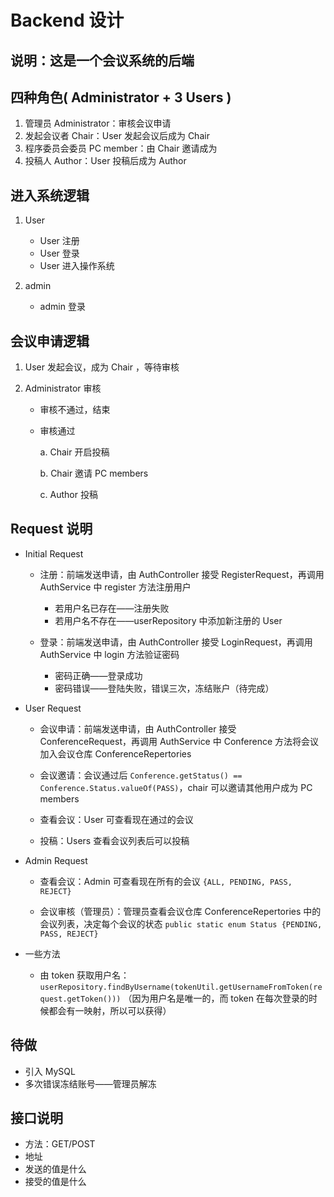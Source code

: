 # Backend 设计

## 说明：这是一个会议系统的后端

## 四种角色( Administrator + 3 Users )

1. 管理员 Administrator：审核会议申请
2. 发起会议者 Chair：User 发起会议后成为 Chair
3. 程序委员会委员 PC member：由 Chair 邀请成为
4. 投稿人 Author：User 投稿后成为 Author

## 进入系统逻辑

1. User

   - User 注册
   - User 登录
   - User 进入操作系统

2. admin

   - admin 登录

## 会议申请逻辑

1. User 发起会议，成为 Chair ，等待审核
2. Administrator 审核

   - 审核不通过，结束
   - 审核通过

     a. Chair 开启投稿

     b. Chair 邀请 PC members

     c. Author 投稿

## Request 说明

- Initial Request

  - 注册：前端发送申请，由 AuthController 接受 RegisterRequest，再调用 AuthService 中 register 方法注册用户

    - 若用户名已存在——注册失败
    - 若用户名不存在——userRepository 中添加新注册的 User

  - 登录：前端发送申请，由 AuthController 接受 LoginRequest，再调用 AuthService 中 login 方法验证密码

    - 密码正确——登录成功
    - 密码错误——登陆失败，错误三次，冻结账户（待完成）

- User Request

  - 会议申请：前端发送申请，由 AuthController 接受 ConferenceRequest，再调用 AuthService 中 Conference 方法将会议加入会议仓库 ConferenceRepertories

  - 会议邀请：会议通过后 `Conference.getStatus() == Conference.Status.valueOf(PASS)`，chair 可以邀请其他用户成为 PC members

  - 查看会议：User 可查看现在通过的会议

  - 投稿：Users 查看会议列表后可以投稿

- Admin Request

  - 查看会议：Admin 可查看现在所有的会议 `{ALL, PENDING, PASS, REJECT}`

  - 会议审核（管理员）：管理员查看会议仓库 ConferenceRepertories 中的会议列表，决定每个会议的状态 `public static enum Status {PENDING, PASS, REJECT}`

- 一些方法
  - 由 token 获取用户名： `userRepository.findByUsername(tokenUtil.getUsernameFromToken(request.getToken()))` （因为用户名是唯一的，而 token 在每次登录的时候都会有一映射，所以可以获得）

## 待做

- 引入 MySQL
- 多次错误冻结账号——管理员解冻

## 接口说明

- 方法：GET/POST
- 地址
- 发送的值是什么
- 接受的值是什么

